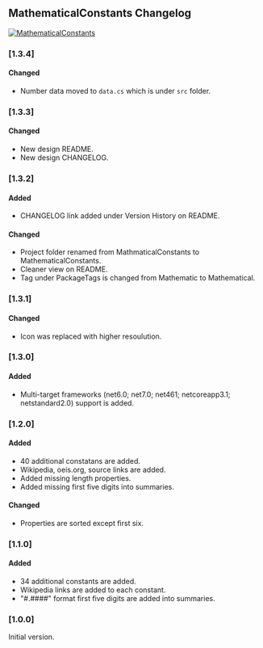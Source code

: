 ## MathematicalConstants Changelog
[![MathematicalConstants](https://img.shields.io/nuget/v/MathematicalConstants.svg)](https://www.nuget.org/packages/MathematicalConstants/)

<!--
### [Unreleased]

#### Added

#### Changed

#### Removed
-->

### [1.3.4]
#### Changed
* Number data moved to `data.cs` which is under `src` folder.

### [1.3.3]
#### Changed
* New design README.
* New design CHANGELOG.

### [1.3.2]
#### Added
* CHANGELOG link added under Version History on README.

#### Changed
* Project folder renamed from MathmaticalConstants to MathematicalConstants.
* Cleaner view on README.
* Tag under PackageTags is changed from Mathematic to Mathematical.

### [1.3.1]
#### Changed
 * Icon was replaced with higher resoulution.

### [1.3.0]
#### Added
* Multi-target frameworks (net6.0; net7.0; net461; netcoreapp3.1; netstandard2.0) support is added.

### [1.2.0]
#### Added
* 40 additional constatans are added.
* Wikipedia, oeis.org, source links are added.
* Added missing length properties.
* Added missing first five digits into summaries. 	  

#### Changed
* Properties are sorted except first six.

### [1.1.0]
#### Added

* 34 additional constants are added.
* Wikipedia links are added to each constant.
* "#.####" format first five digits are added into summaries.

### [1.0.0]
Initial version.
